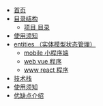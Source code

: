 <!-- docs/_sidebar.md -->
<!-- * [目录结构](目录.md "The greatest guide in the world") -->
* [首页](/)
    <!-- * [目录结构](目录.md) -->
* [目录结构](目录.md)
    * [项目 目录](src.md)
* [使用须知](使用须知.md)
* [entities （实体模型状态管理）](entities.md)
    * [mobile 小程序端](mobile.md)
    * [web vue 程序](vue.md)
    * [www react 程序](react.md)
* [技术栈](技术栈.md)
* [使用须知](使用须知.md)
* [优缺点介绍](优缺点介绍.md)